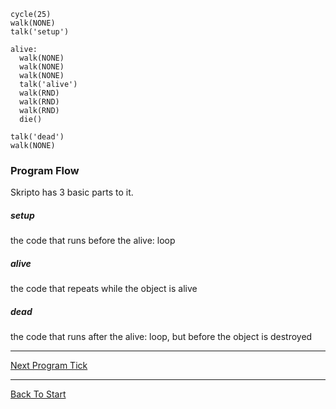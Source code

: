 ```load-basic
cycle(25)
walk(NONE)
talk('setup')

alive:
  walk(NONE)
  walk(NONE)
  walk(NONE)  
  talk('alive')  
  walk(RND)
  walk(RND)
  walk(RND)
  die()

talk('dead')
walk(NONE)
```

### Program Flow
Skripto has 3 basic parts to it.

##### setup
the code that runs before the alive: loop

##### alive
the code that repeats while the object is alive

##### dead
the code that runs after the alive: loop, but before the object is destroyed

---

[Next Program Tick](!SANDBOX_PROGRAM_TICK)

---

[Back To Start](!SANDBOX_START)
